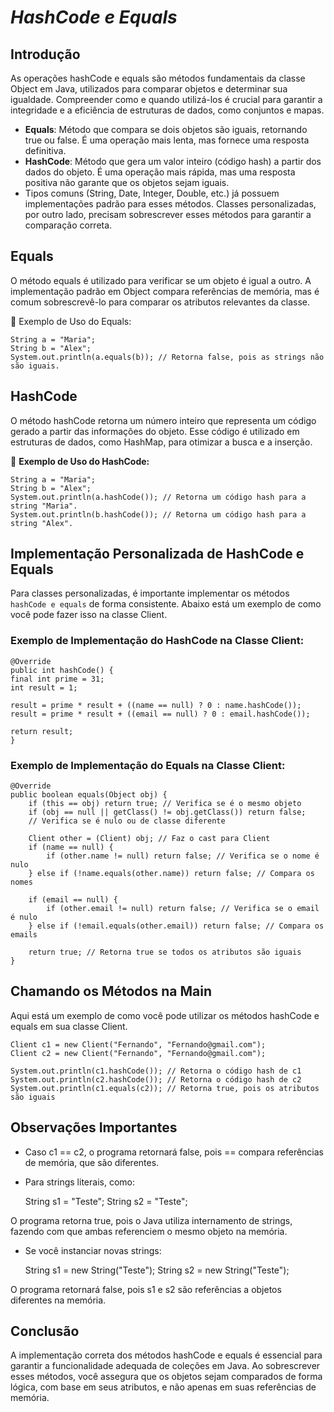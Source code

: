 # _HashCode e Equals_
## Introdução
As operações hashCode e equals são métodos fundamentais da classe Object em Java, utilizados para comparar objetos e determinar sua igualdade. Compreender como e quando utilizá-los é crucial para garantir a integridade e a eficiência de estruturas de dados, como conjuntos e mapas.

- **Equals**: Método que compara se dois objetos são iguais, retornando true ou false. É uma operação mais lenta, mas fornece uma resposta definitiva.
- **HashCode**: Método que gera um valor inteiro (código hash) a partir dos dados do objeto. É uma operação mais rápida, mas uma resposta positiva não garante que os objetos sejam iguais.
- Tipos comuns (String, Date, Integer, Double, etc.) já possuem implementações padrão para esses métodos. Classes personalizadas, por outro lado, precisam sobrescrever esses métodos para garantir a comparação correta.

## Equals
O método equals é utilizado para verificar se um objeto é igual a outro. A implementação padrão em Object compara referências de memória, mas é comum sobrescrevê-lo para comparar os atributos relevantes da classe.

📝 Exemplo de Uso do Equals:

    String a = "Maria";
    String b = "Alex";
    System.out.println(a.equals(b)); // Retorna false, pois as strings não são iguais.

## HashCode
O método hashCode retorna um número inteiro que representa um código gerado a partir das informações do objeto. Esse código é utilizado em estruturas de dados, como HashMap, para otimizar a busca e a inserção.

📝 **Exemplo de Uso do HashCode:**

    String a = "Maria";
    String b = "Alex";
    System.out.println(a.hashCode()); // Retorna um código hash para a string "Maria".
    System.out.println(b.hashCode()); // Retorna um código hash para a string "Alex".

## Implementação Personalizada de HashCode e Equals
Para classes personalizadas, é importante implementar os métodos `hashCode e equals` de forma consistente. Abaixo está um exemplo de como você pode fazer isso na classe Client.

### Exemplo de Implementação do HashCode na Classe Client:


    @Override
    public int hashCode() {
    final int prime = 31;
    int result = 1;
    
    result = prime * result + ((name == null) ? 0 : name.hashCode());
    result = prime * result + ((email == null) ? 0 : email.hashCode());
    
    return result;
    }

### Exemplo de Implementação do Equals na Classe Client:
    
    @Override
    public boolean equals(Object obj) {
        if (this == obj) return true; // Verifica se é o mesmo objeto
        if (obj == null || getClass() != obj.getClass()) return false; 
        // Verifica se é nulo ou de classe diferente
    
        Client other = (Client) obj; // Faz o cast para Client
        if (name == null) {
            if (other.name != null) return false; // Verifica se o nome é nulo
        } else if (!name.equals(other.name)) return false; // Compara os nomes
    
        if (email == null) {
            if (other.email != null) return false; // Verifica se o email é nulo
        } else if (!email.equals(other.email)) return false; // Compara os emails
    
        return true; // Retorna true se todos os atributos são iguais
    }

## Chamando os Métodos na Main

Aqui está um exemplo de como você pode utilizar os métodos hashCode e equals em sua classe Client.

    Client c1 = new Client("Fernando", "Fernando@gmail.com");
    Client c2 = new Client("Fernando", "Fernando@gmail.com");
    
    System.out.println(c1.hashCode()); // Retorna o código hash de c1
    System.out.println(c2.hashCode()); // Retorna o código hash de c2
    System.out.println(c1.equals(c2)); // Retorna true, pois os atributos são iguais

## Observações Importantes

- Caso c1 == c2, o programa retornará false, pois == compara referências de memória, que são diferentes.
- Para strings literais, como:


    String s1 = "Teste";
    String s2 = "Teste";

O programa retorna true, pois o Java utiliza internamento de strings, fazendo com que ambas referenciem o mesmo objeto na memória.
- Se você instanciar novas strings:

    
    String s1 = new String("Teste");
    String s2 = new String("Teste");

O programa retornará false, pois s1 e s2 são referências a objetos diferentes na memória.

## Conclusão

A implementação correta dos métodos hashCode e equals é essencial para garantir a funcionalidade adequada de coleções em Java. Ao sobrescrever esses métodos, você assegura que os objetos sejam comparados de forma lógica, com base em seus atributos, e não apenas em suas referências de memória.